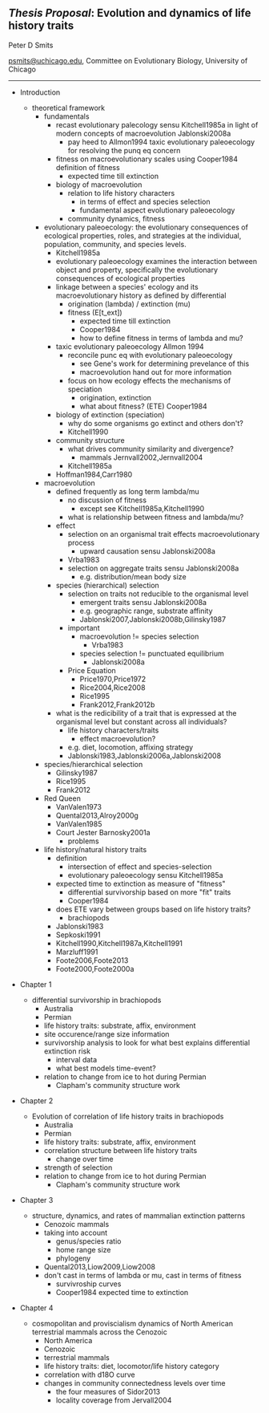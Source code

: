 *Thesis Proposal*: Evolution and dynamics of life history traits
----------------------------------------------------------------
Peter D Smits

psmits@uchicago.edu, Committee on Evolutionary Biology, University of Chicago

****

- Introduction
    - theoretical framework
        - fundamentals
            - recast evolutionary palecology sensu Kitchell1985a in light of
              modern concepts of macroevolution Jablonski2008a
                - pay heed to Allmon1994 taxic evolutionary paleoecology for
                  resolving the punq eq concern
            - fitness on macroevolutionary scales using Cooper1984 definition of fitness
                - expected time till extinction
            - biology of macroevolution
                - relation to life history characters
                    - in terms of effect and species selection
                    - fundamental aspect evolutionary paleoecology
                - community dynamics, fitness
        - evolutionary paleoecology: the evolutionary consequences of ecological
          properties, roles, and strategies at the individual, population,
          community, and species levels.
            - Kitchell1985a
            - evolutionary paleoecology examines the interaction between object
              and property, specifically the evolutionary consequences of
              ecological properties
            - linkage between a species' ecology and its macroevolutionary
              history as defined by differential
                - origination (lambda) / extinction (mu)
                - fitness (E[t_ext])
                    - expected time till extinction
                    - Cooper1984
                    - how to define fitness in terms of lambda and mu?
            - taxic evolutionary paleoecology Allmon 1994
                - reconcile punc eq with evolutionary paleoecology
                    - see Gene's work for determining prevelance of this
                    - macroevolution hand out for more information
                - focus on how ecology effects the mechanisms of speciation
                    - origination, extinction
                    - what about fitness? (ETE) Cooper1984
            - biology of extinction (speciation)
                - why do some organisms go extinct and others don't?
                - Kitchell1990
            - community structure
                - what drives community similarity and divergence?
                    - mammals Jernvall2002,Jernvall2004
                - Kitchell1985a
            - Hoffman1984,Carr1980
        - macroevolution
            - defined frequently as long term lambda/mu
                - no discussion of fitness
                    - except see Kitchell1985a,Kitchell1990
                - what is relationship between fitness and lambda/mu?
            - effect
                - selection on an organismal trait effects macroevolutionary
                  process
                    - upward causation sensu Jablonski2008a
                - Vrba1983
                - selection on aggregate traits sensu Jablonski2008a
                    - e.g. distribution/mean body size
            - species (hierarchical) selection
                - selection on traits not reducible to the organismal level
                    - emergent traits sensu Jablonski2008a
                    - e.g. geographic range, substrate affinity
                    - Jablonski2007,Jablonski2008b,Gilinsky1987
                - important
                    - macroevolution != species selection
                        - Vrba1983
                    - species selection != punctuated equilibrium
                        - Jablonski2008a
                - Price Equation
                    - Price1970,Price1972
                    - Rice2004,Rice2008
                    - Rice1995
                    - Frank2012,Frank2012b
            - what is the redicibility of a trait that is expressed at the
              organismal level but constant across all individuals?
                - life history characters/traits
                    - effect macroevolution?
                - e.g. diet, locomotion, affixing strategy
                - Jablonski1983,Jablonski2006a,Jablonski2008
        - species/hierarchical selection
            - Gilinsky1987
            - Rice1995
            - Frank2012
        - Red Queen
            - VanValen1973
            - Quental2013,Alroy2000g
            - VanValen1985
            - Court Jester Barnosky2001a
                - problems
        - life history/natural history traits
            - definition
                - intersection of effect and species-selection
                - evolutionary paleoecology sensu Kitchell1985a
            - expected time to extinction as measure of "fitness"
                - differential survivorship based on more "fit" traits 
                - Cooper1984
            - does ETE vary between groups based on life history traits?
                - brachiopods
            - Jablonski1983
            - Sepkoski1991
            - Kitchell1990,Kitchell1987a,Kitchell1991
            - Marzluff1991
            - Foote2006,Foote2013
            - Foote2000,Foote2000a

- Chapter 1
    - differential survivorship in brachiopods
        - Australia
        - Permian
        - life history traits: substrate, affix, environment
        - site occurence/range size information
        - survivorship analysis to look for what best explains differential
          extinction risk
            - interval data
            - what best models time-event?
        - relation to change from ice to hot during Permian
            - Clapham's community structure work

- Chapter 2
    - Evolution of correlation of life history traits in brachiopods
        - Australia
        - Permian
        - life history traits: substrate, affix, environment
        - correlation structure between life history traits
            - change over time
        - strength of selection
        - relation to change from ice to hot during Permian
            - Clapham's community structure work

- Chapter 3
    - structure, dynamics, and rates of mammalian extinction patterns
        - Cenozoic mammals
        - taking into account
            - genus/species ratio
            - home range size
            - phylogeny
        - Quental2013,Liow2009,Liow2008
        - don't cast in terms of lambda or mu, cast in terms of fitness
            - survivroship curves
            - Cooper1984 expected time to extinction


- Chapter 4
    - cosmopolitan and proviscialism dynamics of North American terrestrial
      mammals across the Cenozoic
        - North America
        - Cenozoic
        - terrestrial mammals
        - life history traits: diet, locomotor/life history category
        - correlation with d18O curve
        - changes in community connectedness levels over time
            - the four measures of Sidor2013
            - locality coverage from Jervall2004
